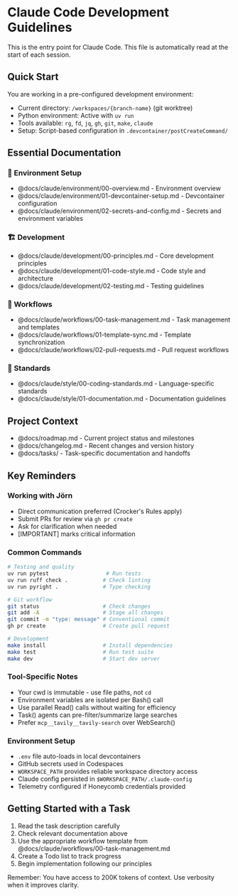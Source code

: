 # Claude Code Development Guidelines

This is the entry point for Claude Code. This file is automatically read at the start of each session.

## Quick Start

You are working in a pre-configured development environment:
- Current directory: `/workspaces/{branch-name}` (git worktree)
- Python environment: Active with `uv run`
- Tools available: `rg`, `fd`, `jq`, `gh`, `git`, `make`, `claude`
- Setup: Script-based configuration in `.devcontainer/postCreateCommand/`

## Essential Documentation

### 📁 Environment Setup
- @docs/claude/environment/00-overview.md - Environment overview
- @docs/claude/environment/01-devcontainer-setup.md - Devcontainer configuration
- @docs/claude/environment/02-secrets-and-config.md - Secrets and environment variables

### 🏗️ Development
- @docs/claude/development/00-principles.md - Core development principles
- @docs/claude/development/01-code-style.md - Code style and architecture
- @docs/claude/development/02-testing.md - Testing guidelines

### 🔄 Workflows  
- @docs/claude/workflows/00-task-management.md - Task management and templates
- @docs/claude/workflows/01-template-sync.md - Template synchronization
- @docs/claude/workflows/02-pull-requests.md - Pull request workflows

### 📝 Standards
- @docs/claude/style/00-coding-standards.md - Language-specific standards
- @docs/claude/style/01-documentation.md - Documentation guidelines

## Project Context

- @docs/roadmap.md - Current project status and milestones
- @docs/changelog.md - Recent changes and version history
- @docs/tasks/ - Task-specific documentation and handoffs

## Key Reminders

### Working with Jörn
- Direct communication preferred (Crocker's Rules apply)
- Submit PRs for review via `gh pr create`
- Ask for clarification when needed
- [IMPORTANT] marks critical information

### Common Commands
```bash
# Testing and quality
uv run pytest                  # Run tests
uv run ruff check .           # Check linting
uv run pyright .              # Type checking

# Git workflow  
git status                    # Check changes
git add -A                    # Stage all changes
git commit -m "type: message" # Conventional commit
gh pr create                  # Create pull request

# Development
make install                  # Install dependencies
make test                     # Run test suite
make dev                      # Start dev server
```

### Tool-Specific Notes
- Your cwd is immutable - use file paths, not `cd`
- Environment variables are isolated per Bash() call
- Use parallel Read() calls without waiting for efficiency
- Task() agents can pre-filter/summarize large searches
- Prefer `mcp__tavily__tavily-search` over WebSearch()

### Environment Setup
- `.env` file auto-loads in local devcontainers
- GitHub secrets used in Codespaces
- `WORKSPACE_PATH` provides reliable workspace directory access
- Claude config persisted in `$WORKSPACE_PATH/.claude-config`
- Telemetry configured if Honeycomb credentials provided

## Getting Started with a Task

1. Read the task description carefully
2. Check relevant documentation above
3. Use the appropriate workflow template from @docs/claude/workflows/00-task-management.md
4. Create a Todo list to track progress
5. Begin implementation following our principles

Remember: You have access to 200K tokens of context. Use verbosity when it improves clarity.